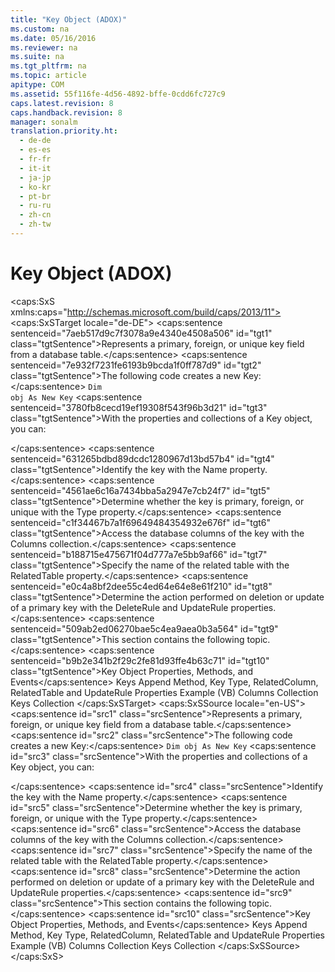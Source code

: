 ```yaml
---
title: "Key Object (ADOX)"
ms.custom: na
ms.date: 05/16/2016
ms.reviewer: na
ms.suite: na
ms.tgt_pltfrm: na
ms.topic: article
apitype: COM
ms.assetid: 55f116fe-4d56-4892-bffe-0cdd6fc727c9
caps.latest.revision: 8
caps.handback.revision: 8
manager: sonalm
translation.priority.ht: 
  - de-de
  - es-es
  - fr-fr
  - it-it
  - ja-jp
  - ko-kr
  - pt-br
  - ru-ru
  - zh-cn
  - zh-tw
---
```

# Key Object (ADOX)
<?xml version="1.0" encoding="utf-8"?>
<caps:SxS xmlns:caps="http://schemas.microsoft.com/build/caps/2013/11">
  <caps:SxSTarget locale="de-DE">
    <developerReferenceWithoutSyntaxDocument xsi:schemaLocation="http://ddue.schemas.microsoft.com/authoring/2003/5 http://dduestorage.blob.core.windows.net/ddueschema/developer.xsd" xmlns="http://ddue.schemas.microsoft.com/authoring/2003/5" xmlns:xlink="http://www.w3.org/1999/xlink" xmlns:xsi="http://www.w3.org/2001/XMLSchema-instance">
      <introduction>
        <para>
          <caps:sentence sentenceid="7aeb517d9c7f3078a9e4340e4508a506" id="tgt1" class="tgtSentence">Represents a primary, foreign, or unique key field from a database table.</caps:sentence>
        </para>
      </introduction>
      <languageReferenceRemarks>
        <content>
          <para>
            <caps:sentence sentenceid="7e932f7231fe6193b9bcda1f0ff787d9" id="tgt2" class="tgtSentence">The following code creates a new <legacyBold>Key</legacyBold>:</caps:sentence>
          </para>
          <code>Dim obj As New Key</code>
          <para>
            <caps:sentence sentenceid="3780fb8cecd19ef19308f543f96b3d21" id="tgt3" class="tgtSentence">With the properties and collections of a <legacyBold>Key</legacyBold> object, you can:

</caps:sentence>
          </para>
          <list class="bullet">
            <listItem>
              <para>
                <caps:sentence sentenceid="631265bdbd89dcdc1280967d13bd57b4" id="tgt4" class="tgtSentence">Identify the key with the <legacyLink xlink:href="81b92baf-b6b9-4f4e-9f33-4503795518cd">Name</legacyLink> property.</caps:sentence>
              </para>
            </listItem>
            <listItem>
              <para>
                <caps:sentence sentenceid="4561ae6c16a7434bba5a2947e7cb24f7" id="tgt5" class="tgtSentence">Determine whether the key is primary, foreign, or unique with the <legacyLink xlink:href="8ca2f1fd-eb1e-490c-a28b-67eda92e0fc7">Type</legacyLink> property.</caps:sentence>
              </para>
            </listItem>
            <listItem>
              <para>
                <caps:sentence sentenceid="c1f34467b7a1f69649484354932e676f" id="tgt6" class="tgtSentence">Access the database columns of the key with the <legacyLink xlink:href="23b9fea8-4f76-4a51-95ce-1a6ce4560b34">Columns</legacyLink> collection.</caps:sentence>
              </para>
            </listItem>
            <listItem>
              <para>
                <caps:sentence sentenceid="b188715e475671f04d777a7e5bb9af66" id="tgt7" class="tgtSentence">Specify the name of the related table with the <legacyLink xlink:href="cb54c6bc-2be2-40b1-bc11-90c10651b878">RelatedTable</legacyLink> property.</caps:sentence>
              </para>
            </listItem>
            <listItem>
              <para>
                <caps:sentence sentenceid="e0c4a8bf2dee55c4ed64e64e8e61f210" id="tgt8" class="tgtSentence">Determine the action performed on deletion or update of a primary key with the <legacyLink xlink:href="87bd4c0a-cae3-4007-a939-4193acaa00ac">DeleteRule</legacyLink> and <legacyLink xlink:href="f4e21060-40cb-4790-8611-4086a092dda2">UpdateRule</legacyLink> properties.</caps:sentence>
              </para>
            </listItem>
          </list>
          <para>
            <caps:sentence sentenceid="509ab2ed06270bae5c4ea9aea0b3a564" id="tgt9" class="tgtSentence">This section contains the following topic.</caps:sentence>
          </para>
          <list class="bullet">
            <listItem>
              <para>
                <legacyLink xlink:href="fba47748-53dd-4a5c-8c00-72e48bbc5bb0">
                  <caps:sentence sentenceid="b9b2e341b2f29c2fe81d93ffe4b63c71" id="tgt10" class="tgtSentence">Key Object Properties, Methods, and Events</caps:sentence>
                </legacyLink>
              </para>
            </listItem>
          </list>
        </content>
      </languageReferenceRemarks>
      <relatedTopics>
        <link xlink:href="13b5b1c3-6af6-439e-bb65-976578ba6bc2">Keys Append Method, Key Type, RelatedColumn, RelatedTable and UpdateRule Properties Example (VB)</link>
        <link xlink:href="23b9fea8-4f76-4a51-95ce-1a6ce4560b34">Columns Collection</link>
        <link xlink:href="cdb31c76-e559-475c-b33a-aac24f73e70e">Keys Collection</link>
      </relatedTopics>
    </developerReferenceWithoutSyntaxDocument>
  </caps:SxSTarget>
  <caps:SxSSource locale="en-US">
    <developerReferenceWithoutSyntaxDocument xsi:schemaLocation="http://ddue.schemas.microsoft.com/authoring/2003/5 http://dduestorage.blob.core.windows.net/ddueschema/developer.xsd" xmlns="http://ddue.schemas.microsoft.com/authoring/2003/5" xmlns:xlink="http://www.w3.org/1999/xlink" xmlns:xsi="http://www.w3.org/2001/XMLSchema-instance">
      <introduction>
        <para>
          <caps:sentence id="src1" class="srcSentence">Represents a primary, foreign, or unique key field from a database table.</caps:sentence>
        </para>
      </introduction>
      <languageReferenceRemarks>
        <content>
          <para>
            <caps:sentence id="src2" class="srcSentence">The following code creates a new <legacyBold>Key</legacyBold>:</caps:sentence>
          </para>
          <code>Dim obj As New Key</code>
          <para>
            <caps:sentence id="src3" class="srcSentence">With the properties and collections of a <legacyBold>Key</legacyBold> object, you can:

</caps:sentence>
          </para>
          <list class="bullet">
            <listItem>
              <para>
                <caps:sentence id="src4" class="srcSentence">Identify the key with the <legacyLink xlink:href="81b92baf-b6b9-4f4e-9f33-4503795518cd">Name</legacyLink> property.</caps:sentence>
              </para>
            </listItem>
            <listItem>
              <para>
                <caps:sentence id="src5" class="srcSentence">Determine whether the key is primary, foreign, or unique with the <legacyLink xlink:href="8ca2f1fd-eb1e-490c-a28b-67eda92e0fc7">Type</legacyLink> property.</caps:sentence>
              </para>
            </listItem>
            <listItem>
              <para>
                <caps:sentence id="src6" class="srcSentence">Access the database columns of the key with the <legacyLink xlink:href="23b9fea8-4f76-4a51-95ce-1a6ce4560b34">Columns</legacyLink> collection.</caps:sentence>
              </para>
            </listItem>
            <listItem>
              <para>
                <caps:sentence id="src7" class="srcSentence">Specify the name of the related table with the <legacyLink xlink:href="cb54c6bc-2be2-40b1-bc11-90c10651b878">RelatedTable</legacyLink> property.</caps:sentence>
              </para>
            </listItem>
            <listItem>
              <para>
                <caps:sentence id="src8" class="srcSentence">Determine the action performed on deletion or update of a primary key with the <legacyLink xlink:href="87bd4c0a-cae3-4007-a939-4193acaa00ac">DeleteRule</legacyLink> and <legacyLink xlink:href="f4e21060-40cb-4790-8611-4086a092dda2">UpdateRule</legacyLink> properties.</caps:sentence>
              </para>
            </listItem>
          </list>
          <para>
            <caps:sentence id="src9" class="srcSentence">This section contains the following topic.</caps:sentence>
          </para>
          <list class="bullet">
            <listItem>
              <para>
                <legacyLink xlink:href="fba47748-53dd-4a5c-8c00-72e48bbc5bb0">
                  <caps:sentence id="src10" class="srcSentence">Key Object Properties, Methods, and Events</caps:sentence>
                </legacyLink>
              </para>
            </listItem>
          </list>
        </content>
      </languageReferenceRemarks>
      <relatedTopics>
        <link xlink:href="13b5b1c3-6af6-439e-bb65-976578ba6bc2">Keys Append Method, Key Type, RelatedColumn, RelatedTable and UpdateRule Properties Example (VB)</link>
        <link xlink:href="23b9fea8-4f76-4a51-95ce-1a6ce4560b34">Columns Collection</link>
        <link xlink:href="cdb31c76-e559-475c-b33a-aac24f73e70e">Keys Collection</link>
      </relatedTopics>
    </developerReferenceWithoutSyntaxDocument>
  </caps:SxSSource>
</caps:SxS>